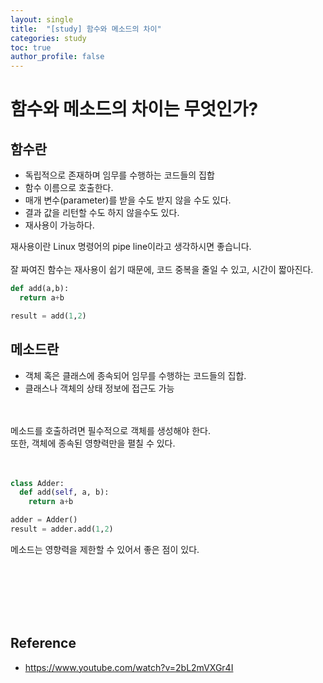 ```yaml
---
layout: single
title:  "[study] 함수와 메소드의 차이"
categories: study
toc: true
author_profile: false
---
```


# 함수와 메소드의 차이는 무엇인가?
## 함수란
- 독립적으로 존재하며 임무를 수행하는 코드들의 집합
- 함수 이름으로 호출한다.
- 매개 변수(parameter)를 받을 수도 받지 않을 수도 있다.
- 결과 값을 리턴할 수도 하지 않을수도 있다.
- 재사용이 가능하다.

재사용이란 Linux 명령어의 pipe line이라고 생각하시면 좋습니다.<br/>
<br/>
잘 짜여진 함수는 재사용이 쉽기 때문에, 코드 중복을 줄일 수 있고, 시간이 짧아진다.<br/>

```python
def add(a,b):
  return a+b

result = add(1,2)
```



## 메소드란
- 객체 혹은 클래스에 종속되어 임무를 수행하는 코드들의 집합.
- 클래스나 객체의 상태 정보에 접근도 가능

<br/><br/>
메소드를 호출하려면 필수적으로 객체를 생성해야 한다.<br/>
또한, 객체에 종속된 영향력만을 펼칠 수 있다.<br/>
<br/><br/>

```python
class Adder:
  def add(self, a, b):
    return a+b

adder = Adder()
result = adder.add(1,2)
```

메소드는 영향력을 제한할 수 있어서 좋은 점이 있다.<br/>





<br/><br/><br/><br/><br/>


## Reference
<ul>
<li>
<a href = "https://www.youtube.com/watch?v=2bL2mVXGr4I" target="_blank">https://www.youtube.com/watch?v=2bL2mVXGr4I</a>
</li>
</ul>















